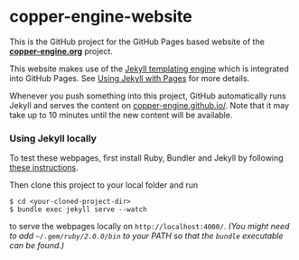 copper-engine-website
=====================

This is the GitHub project for the GitHub Pages based website of the **[copper-engine.org](http://copper-engine.org)** project.

This website makes use of the [Jekyll templating engine](http://jekyllrb.com/) which is integrated into GitHub Pages. See [Using Jekyll with Pages](https://help.github.com/articles/using-jekyll-with-pages#configuring-jekyll) for more details.

Whenever you push something into this project, GitHub automatically runs Jekyll and serves the content on [copper-engine.github.io/](http://copper-engine.github.io/). Note that it may take up to 10 minutes until the new content will be available.

### Using Jekyll locally

To test these webpages, first install Ruby, Bundler and Jekyll by following [these instructions](https://help.github.com/articles/using-jekyll-with-pages#installing-jekyll).

Then clone this project to your local folder and run

    $ cd <your-cloned-project-dir>
    $ bundle exec jekyll serve --watch

to serve the webpages locally on `http://localhost:4000/`. _(You might need to add `~/.gem/ruby/2.0.0/bin` to your PATH so that the `bundle` executable can be found.)_
